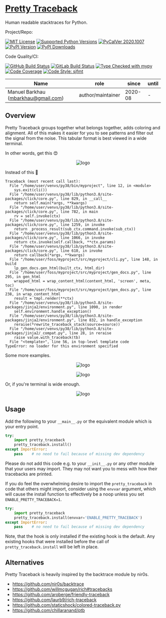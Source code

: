 # [Pretty Traceback][repo_ref]

Human readable stacktraces for Python.

Project/Repo:

[![MIT License][license_img]][license_ref]
[![Supported Python Versions][pyversions_img]][pyversions_ref]
[![PyCalVer 2020.1007][version_img]][version_ref]
[![PyPI Version][pypi_img]][pypi_ref]
[![PyPI Downloads][downloads_img]][downloads_ref]

Code Quality/CI:

[![GitHub Build Status][github_build_img]][github_build_ref]
[![GitLab Build Status][gitlab_build_img]][gitlab_build_ref]
[![Type Checked with mypy][mypy_img]][mypy_ref]
[![Code Coverage][codecov_img]][codecov_ref]
[![Code Style: sjfmt][style_img]][style_ref]


|                 Name                |        role       |  since  | until |
|-------------------------------------|-------------------|---------|-------|
| Manuel Barkhau (mbarkhau@gmail.com) | author/maintainer | 2020-08 | -     |


## Overview

Pretty Traceback groups together what belongs together, adds coloring and alignment. All of this makes it easier for you to see patterns and filter out the signal from the noise. This tabular format is best viewed in a wide terminal.

In other words, get this 😍

<div align="center">
<p align="center">
  <img alt="logo" src="https://gitlab.com/mbarkhau/pretty-traceback/-/raw/master/example_tb2.png">
</p>
</div>

Instead of this 🤮

```
Traceback (most recent call last):
  File "/home/user/venvs/py38/bin/myproject", line 12, in <module>
    sys.exit(cli())
  File "/home/user/venvs/py38/lib/python3.8/site-packages/click/core.py", line 829, in __call__
    return self.main(*args, **kwargs)
  File "/home/user/venvs/py38/lib/python3.8/site-packages/click/core.py", line 782, in main
    rv = self.invoke(ctx)
  File "/home/user/venvs/py38/lib/python3.8/site-packages/click/core.py", line 1259, in invoke
    return _process_result(sub_ctx.command.invoke(sub_ctx))
  File "/home/user/venvs/py38/lib/python3.8/site-packages/click/core.py", line 1066, in invoke
    return ctx.invoke(self.callback, **ctx.params)
  File "/home/user/venvs/py38/lib/python3.8/site-packages/click/core.py", line 610, in invoke
    return callback(*args, **kwargs)
  File "/home/user/foss/myproject/src/myproject/cli.py", line 148, in build
    lp_gen_docs.gen_html(built_ctx, html_dir)
  File "/home/user/foss/myproject/src/myproject/gen_docs.py", line 295, in gen_html
    wrapped_html = wrap_content_html(content_html, 'screen', meta, toc)
  File "/home/user/foss/myproject/src/myproject/gen_docs.py", line 238, in wrap_content_html
    result = tmpl.render(**ctx)
  File "/home/user/venvs/py38/lib/python3.8/site-packages/jinja2/environment.py", line 1090, in render
    self.environment.handle_exception()
  File "/home/user/venvs/py38/lib/python3.8/site-packages/jinja2/environment.py", line 832, in handle_exception
    reraise(*rewrite_traceback_stack(source=source))
  File "/home/user/venvs/py38/lib/python3.8/site-packages/jinja2/_compat.py", line 28, in reraise
    raise value.with_traceback(tb)
  File "<template>", line 56, in top-level template code
TypeError: no loader for this environment specified
```

Some more examples.

<div align="center">
<p align="center">
  <img alt="logo" src="https://gitlab.com/mbarkhau/pretty-traceback/-/raw/master/example_tb0.png">
</p>
</div>

<div align="center">
<p align="center">
  <img alt="logo" src="https://gitlab.com/mbarkhau/pretty-traceback/-/raw/master/example_tb1.png">
</p>
</div>

Or, if you're terminal is wide enough.

<div align="center">
<p align="center">
  <img alt="logo" src="https://gitlab.com/mbarkhau/pretty-traceback/-/raw/master/example_tb_wide.png">
</p>
</div>


## Usage

Add the following to your `__main__.py` or the equivalent module which is your entry point.

```python
try:
    import pretty_traceback
    pretty_traceback.install()
except ImportError:
    pass    # no need to fail because of missing dev dependency
```

Please do not add this code e.g. to your `__init__.py` or any other module that your users may import. They may not want you to mess with how their tracebacks are printed.

If you do feel the overwhelming desire to import the `pretty_traceback` in code that others might import, consider using the `envvar` argument, which will cause the install function to effectively be a noop unless you set `ENABLE_PRETTY_TRACEBACK=1`.

```python
try:
    import pretty_traceback
    pretty_traceback.install(envvar='ENABLE_PRETTY_TRACEBACK')
except ImportError:
    pass    # no need to fail because of missing dev dependency
```

Note, that the hook is only installed if the existing hook is the default. Any existing hooks that were installed before the call of `pretty_traceback.install` will be left in place.


## Alternatives

Pretty Traceback is heavily inspired by the backtrace module by nir0s.

- https://github.com/nir0s/backtrace
- https://github.com/willmcgugan/rich#tracebacks
- https://github.com/aroberge/friendly-traceback
- https://github.com/laurb9/rich-traceback
- https://github.com/staticshock/colored-traceback.py
- https://github.com/chillaranand/ptb

[repo_ref]: https://gitlab.com/mbarkhau/pretty-traceback

[github_build_img]: https://github.com/mbarkhau/pretty-traceback/workflows/CI/badge.svg
[github_build_ref]: https://github.com/mbarkhau/pretty-traceback/actions?query=workflow%3ACI

[gitlab_build_img]: https://gitlab.com/mbarkhau/pretty-traceback/badges/master/pipeline.svg
[gitlab_build_ref]: https://gitlab.com/mbarkhau/pretty-traceback/pipelines

[codecov_img]: https://gitlab.com/mbarkhau/pretty-traceback/badges/master/coverage.svg
[codecov_ref]: https://mbarkhau.gitlab.io/pretty-traceback/cov

[license_img]: https://img.shields.io/badge/License-MIT-blue.svg
[license_ref]: https://gitlab.com/mbarkhau/pretty-traceback/blob/master/LICENSE

[mypy_img]: https://img.shields.io/badge/mypy-checked-green.svg
[mypy_ref]: https://mbarkhau.gitlab.io/pretty-traceback/mypycov

[style_img]: https://img.shields.io/badge/code%20style-%20sjfmt-f71.svg
[style_ref]: https://gitlab.com/mbarkhau/straitjacket/

[pypi_img]: https://img.shields.io/badge/PyPI-wheels-green.svg
[pypi_ref]: https://pypi.org/project/pretty-traceback/#files

[downloads_img]: https://pepy.tech/badge/pretty-traceback/month
[downloads_ref]: https://pepy.tech/project/pretty-traceback

[version_img]: https://img.shields.io/static/v1.svg?label=PyCalVer&message=2020.1007&color=blue
[version_ref]: https://pypi.org/project/pycalver/

[pyversions_img]: https://img.shields.io/pypi/pyversions/pretty-traceback.svg
[pyversions_ref]: https://pypi.python.org/pypi/pretty-traceback
